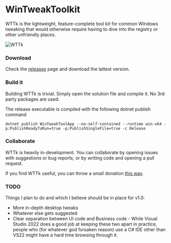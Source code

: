 # WinTweakToolkit

WTTk is the lightweight, feature-complete tool kit for common Windows tweaking that would otherwise require having to dive into the registry or other unfriendly places.

![WTTk](https://user-images.githubusercontent.com/22557859/198515725-487fe6c9-809b-4ec2-be72-76a7f6319372.png)

### Download

Check the [releases](https://github.com/markski1/WinTweakTool/releases) page and download the lattest version.

### Build it

Building WTTk is trivial. Simply open the solution file and compile it. No 3rd party packages are used.

The release executable is compiled with the following dotnet publish command
```
dotnet publish WinTweakToolApp --no-self-contained --runtime win-x64 -p:PublishReadyToRun=true -p:PublishSingleFile=true -c Release
```

### Collaborate

WTTk is heavily in-development. You can collaborate by opening issues with suggestions or bug reports, or by writing code and opening a pull request.

If you find WTTk useful, you can throw a small donation [this way](https://markski.ar/donate).

### TODO
Things I plan to do and which I believe should be in place for v1.0:

- More in-depth desktop tweaks
- Whatever else gets suggested
- Clear separation between UI code and Business code - While Visual Studio 2022 does a good job at keeping these two apart in practice, people who (for whatever god forsaken reason) use a C# IDE other than VS22 might have a hard time browsing through it.
